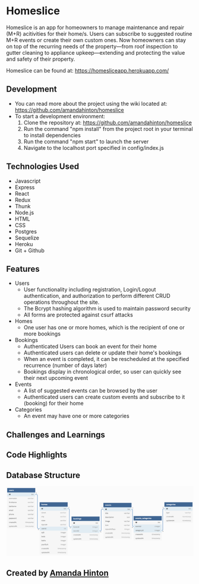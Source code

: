 # Homeslice

Homeslice is an app for homeowners to manage maintenance and repair (M+R) acitivities for their home/s. Users can subscribe to suggested routine M+R events or create their own custom ones. Now homeowners can stay on top of the recurring needs of the property—from roof inspection to gutter cleaning to appliance upkeep—extending and protecting the value and safety of their property. 

Homeslice can be found at: https://homesliceapp.herokuapp.com/

## Development
* You can read more about the project using the wiki located at: https://github.com/amandahinton/homeslice
* To start a development environment:
  1. Clone the repository at: https://github.com/amandahinton/homeslice
  2. Run the command "npm install" from the project root in your terminal to install dependencies
  3. Run the command "npm start" to launch the server
  4. Navigate to the localhost port specified in config/index.js

## Technologies Used
* Javascript
* Express
* React
* Redux
* Thunk
* Node.js
* HTML
* CSS
* Postgres
* Sequelize
* Heroku
* Git + Github

##  Features
* Users
  * User functionality including registration, Login/Logout authentication, and authorization to perform different CRUD operations throughout the site.
  * The Bcrypt hashing algorithm is used to maintain password security
  * All forms are protected against csurf attacks
* Homes
  * One user has one or more homes, which is the recipient of one or more bookings
* Bookings
  * Authenticated Users can book an event for their home
  * Authenticated users can delete or update their home's bookings
  * When an event is completed, it can be rescheduled at the specified recurrence (number of days later)
  * Bookings display in chronological order, so user can quickly see their next upcoming event
* Events
  * A list of suggested events can be browsed by the user
  * Authenticated users can create custom events and subscribe to it (booking) for their home
* Categories
  * An event may have one or more categories 

## Challenges and Learnings

## Code Highlights

## Database Structure
![](https://github.com/amandahinton/homeslice/blob/main/design/database/homeslice_schema.png)

## Created by [Amanda Hinton](https://github.com/amandahinton)

